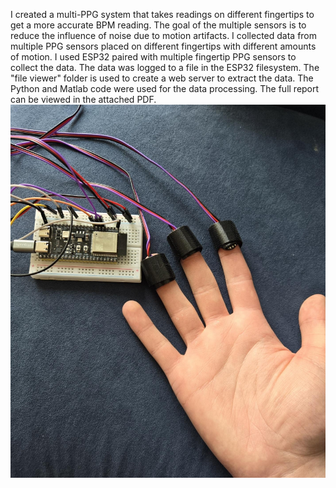 I created a multi-PPG system that takes readings on different fingertips to get a
more accurate BPM reading. The goal of the multiple sensors is to reduce the influence of noise
due to motion artifacts. I collected data from multiple PPG sensors placed on different
fingertips with different amounts of motion. I used ESP32 paired with multiple fingertip PPG sensors to collect the data. The data was logged to a file in the ESP32 filesystem.  The "file viewer" folder is used to create a web server to extract the data. The Python and Matlab code were used for the data processing. The full report can be viewed in the attached PDF.
![Photo of Device](./0.jpg)
